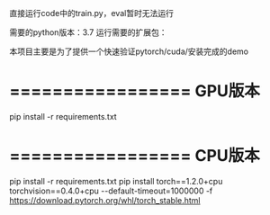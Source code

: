 直接运行code中的train.py，eval暂时无法运行

需要的python版本：3.7
运行需要的扩展包：

本项目主要是为了提供一个快速验证pytorch/cuda/安装完成的demo

=================
GPU版本
=================
pip install -r requirements.txt

=================
CPU版本
=================
pip install -r requirements.txt
pip install torch==1.2.0+cpu torchvision==0.4.0+cpu --default-timeout=1000000 -f https://download.pytorch.org/whl/torch_stable.html
